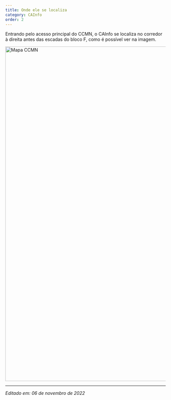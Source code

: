 ```yaml
---
title: Onde ele se localiza
category: CAInfo
order: 2
---
```


<TEXTO>
<p>Entrando pelo acesso principal do CCMN, o CAInfo se localiza no corredor à direita antes das escadas do bloco F, como é possível ver na imagem.</p>
  
  <img src="https://user-images.githubusercontent.com/117023804/200184937-617bc8e3-8eed-4335-93e6-0ca2f18cb067.png" alt="Mapa CCMN" style="height: 1048px; width: 1280px;"/>

---

*Editado em: 06 de novembro de 2022*
